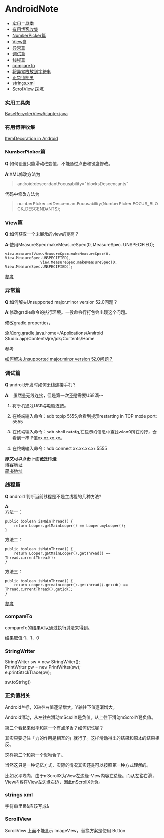 # AndroidNote

- [实用工具类](#userful_utils)
- [有用博客收集](#userful_blog)
- [NumberPicker篇](#numberpicker)
- [View篇](#view)
- [异常篇](#exception)
- [调试篇](#debug)
- [线程篇](#thread)
- [compareTo](#compareTo)
- [将异常栈放到字符串](#StringWriter)
- [正负值相关](#positive_an_negative)
- [strings.xml](#strings)
- [ScrollView 踩坑](#ScrollView)

<h3 id="userful_utils">实用工具类</h3>

[BaseRecyclerViewAdapter.java](https://github.com/nesger/AndroidNote/blob/master/utils/BaseRecyclerViewAdapter.java)

<h3 id="userful_blog">有用博客收集</h3>

[ItemDecoration in Android](https://proandroiddev.com/itemdecoration-in-android-e18a0692d848)


<h3 id="numberpicker">NumberPicker篇</h3>

**Q**:如何设置只能滑动改变值，不能通过点击和键盘修改。 

**A**:XML修改方法为
  >android:descendantFocusability="blocksDescendants" 
  
  代码中修改方法为
  >numberPicker.setDescendantFocusability(NumberPicker.FOCUS_BLOCK_DESCENDANTS);


<h3 id="view">View篇</h3>

**Q**:如何获取一个未展示的view的宽高？

**A**:使用MeasureSpec.makeMeasureSpec(0, MeasureSpec. UNSPECIFIED);
```
view.measure(View.MeasureSpec.makeMeasureSpec(0, View.MeasureSpec.UNSPECIFIED),
                View.MeasureSpec.makeMeasureSpec(0, View.MeasureSpec.UNSPECIFIED));
```
[参考](https://stackoverflow.com/questions/15862052/get-the-measures-of-popup-window)

<h3 id="exception">异常篇</h3>

**Q**:如何解决Unsupported major.minor version 52.0问题？  

**A**:修改gradle命令的执行环境。一般命令行打包会出现这个问题。  
  
修改gradle.properties，  
  
添加org.gradle.java.home=/Applications/Android Studio.app/Contents/jre/jdk/Contents/Home  
  
参考  
  
[如何解决Unsupported major.minor version 52.0问题？](http://www.jianshu.com/p/5eebd3c609d6)

<h3 id="debug">调试篇</h3>

**Q**:android开发时如何无线连接手机？

**A**:  
虽然是无线连接，但是第一次还是需要USB滴～  

1. 将手机通过USB与电脑连接。

2. 在终端输入命令：adb tcpip 5555,会看到提示restarting in TCP mode port: 5555

3. 在终端输入命令：adb shell netcfg,在显示的信息中查找wlan0所在的行，会看到一串IP值xx.xx.xx.xx。

4. 在终端输入命令：adb connect xx.xx.xx.xx:5555

**原文可以点击下面链接传送**  
[博客地址](https://nesger.github.io//posts/android-wireless)  
[简书地址](http://www.jianshu.com/p/ce92c0ee132f)


<h3 id="thread">线程篇</h3>

**Q**:android 判断当前线程是不是主线程的几种方法?

**A**:  
方法一：
```
public boolean isMainThread() {
    return Looper.getMainLooper() == Looper.myLooper();
}
```
方法二：
```
public boolean isMainThread() {
    return Looper.getMainLooper().getThread() == Thread.currentThread();
}
```
方法三：
```
public boolean isMainThread() {
    return Looper.getMainLooper().getThread().getId() == Thread.currentThread().getId();
}
```
[参考](http://blog.csdn.net/ddddwwww2/article/details/53521831)

<h3 id="compareTo">compareTo</h3>
compareTo的结果可以通过执行减法来得到。

结果取值-1，1，0


<h3 id="StringWriter">StringWriter</h3>

StringWriter sw = new StringWriter();  
PrintWriter pw = new PrintWriter(sw);  
e.printStackTrace(pw);  

sw.toString()



<h3 id="positive_an_negative">正负值相关</h3>

Android坐标，X轴往右值逐渐增大。Y轴往下值逐渐增大。

Android滑动，从左往右滑动mScrollX是负值。从上往下滑动mScrollY是负值。

第二个看起来似乎和第一个有点矛盾？如何记忆呢？

其实只要记住「力的作用是相互的」就行了。这样滑动得出的结果和原本的结果相反。

这样第二个和第一个就吻合了。

当然这只是一种记忆方式，实际的情况其实还是可以按照第一种方式理解的。

比如水平方向，由于mScrollX为View左边缘-View内容左边缘。而从左往右滑，View内容在View左边缘右边，因此mScrollX为负。

<h3 id="strings">strings.xml</h3>
字符串里面&应该写成&amp;


<h3 id="ScrollView">ScrollView</h3>
ScrollView 上面不能显示 ImageView，替换方案是使用 Button
